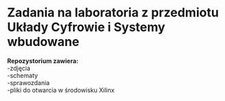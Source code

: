 # Zadania na laboratoria z przedmiotu Układy Cyfrowie i Systemy wbudowane</br>
**Repozystorium zawiera:** </br>
-zdjęcia </br>
-schematy</br>
-sprawozdania </br>
-pliki do otwarcia w środowisku Xilinx
